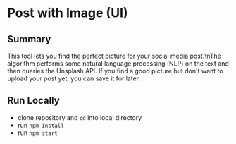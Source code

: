 # Post with Image (UI)

## Summary

This tool lets you find the perfect picture for your social media post.\nThe algorithm performs some natural language processing (NLP) on the text and then queries the Unsplash API. If you find a good picture but don't want to upload your post yet, you can save it for later.

## Run Locally

- clone repository and `cd` into local directory
- run `npm install`
- run `npm start`
